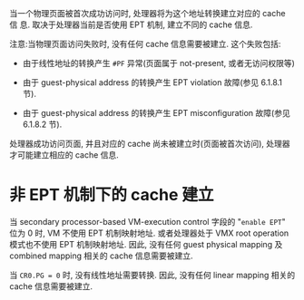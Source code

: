 
当一个物理页面被首次成功访问时, 处理器将为这个地址转换建立对应的 cache 信
息. 取决于处理器当前是否使用 EPT 机制, 建立不同的 cache 信息.

注意:当物理页面访问失败时, 没有任何 cache 信息需要被建立. 这个失败包括:

* 由于线性地址的转换产生 `#PF` 异常(页面属于 not-present, 或者无访问权限等)

* 由于 guest-physical address 的转换产生 EPT violation 故障(参见 6.1.8.1 节).

* 由于 guest-physical address 的转换产生 EPT misconfiguration 故障(参见 6.1.8.2 节).

处理器成功访问页面, 并且对应的 cache 尚未被建立时(页面被首次访问), 处理器才可能建立相应的 cache 信息.

# 非 EPT 机制下的 cache 建立

当 secondary processor-based VM-execution control 字段的 "`enable EPT`" 位为 0 时, VM 不使用 EPT 机制映射地址. 或者处理器处于 VMX root operation 模式也不使用 EPT 机制映射地址. 因此, 没有任何 guest physical mapping 及 combined mapping 相关的 cache 信息需要被建立.

当 `CR0.PG = 0` 时, 没有线性地址需要转换. 因此, 没有任何 linear mapping 相关的 cache 信息需要被建立.

